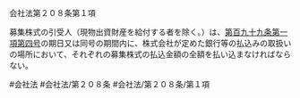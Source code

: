 会社法第２０８条第１項

募集株式の引受人（現物出資財産を給付する者を除く。）は、[第百九十九条第一項第四号](会社法＿＿＿＿第１９９条第１項第４号)の期日又は同号の期間内に、株式会社が定めた銀行等の払込みの取扱いの場所において、それぞれの募集株式の払込金額の全額を払い込まなければならない。

#会社法
#会社法/第２０８条
#会社法/第２０８条/第１項
